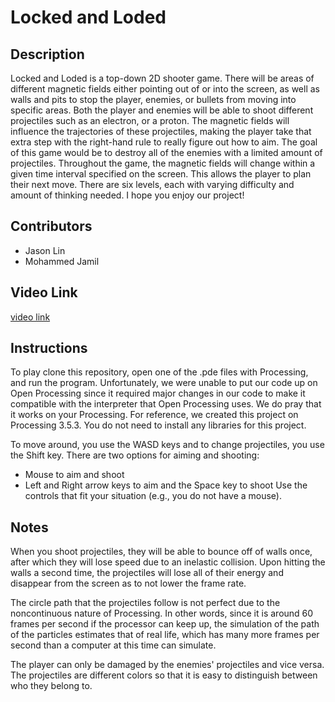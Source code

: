 # Locked and Loded
## Description
 Locked and Loded is a top-down 2D shooter game. There will be areas of different magnetic fields either pointing out of or into the screen, as well as walls and pits to stop the player, enemies, or bullets from moving into specific areas. Both the player and enemies will be able to shoot different projectiles such as an electron, or a proton. The magnetic fields will influence the trajectories of these projectiles, making the player take that extra step with the right-hand rule to really figure out how to aim. The goal of this game would be to destroy all of the enemies with a limited amount of projectiles.
  Throughout the game, the magnetic fields will change within a given time interval specified on the screen. This allows the player to plan their next move. There are six levels, each with varying difficulty and amount of thinking needed. I hope you enjoy our project!


## Contributors
* Jason Lin
* Mohammed Jamil

## Video Link
[video link](youtube.com)

## Instructions
To play clone this repository, open one of the .pde files with Processing, and run the program.
Unfortunately, we were unable to put our code up on Open Processing since it required major changes in our code to make it compatible with the interpreter that Open Processing uses. We do pray that it works on your Processing. For reference, we created this project on Processing 3.5.3. You do not need to install any libraries for this project.

To move around, you use the WASD keys and to change projectiles, you use the Shift key. There are two options for aiming and shooting:
* Mouse to aim and shoot
* Left and Right arrow keys to aim and the Space key to shoot
Use the controls that fit your situation (e.g., you do not have a mouse).

## Notes
  When you shoot projectiles, they will be able to bounce off of walls once, after which they will lose speed due to an inelastic collision. Upon hitting the walls a second time, the projectiles will lose all of their energy and disappear from the screen as to not lower the frame rate.
  
  The circle path that the projectiles follow is not perfect due to the noncontinuous nature of Processing. In other words, since it is around 60 frames per second if the processor can keep up, the simulation of the path of the particles estimates that of real life, which has many more frames per second than a computer at this time can simulate.

  The player can only be damaged by the enemies' projectiles and vice versa. The projectiles are different colors so that it is easy to distinguish between who they belong to.
